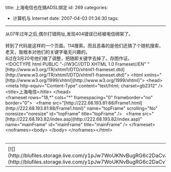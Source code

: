 title: 上海电信也在搞ADSL绑定
id: 269
categories:
  - 计算机与 Internet
date: 2007-04-03 01:34:30
tags:
---

<div id="msgcns!9697D6160EFEBC17!987" class="bvMsg"><div>从07年过年之后,偶尔打错网址,发现404错误已经被电信绑架了。</div>
<div> </div>
<div>转到了代码是这样的一个页面。114搜索。而且恶毒的是他们还搞了个随机搜索，老天，我根本对他们的关键字毫无兴趣的。</div>
<div>8过在3月20号他们做了调整，把随即关键字去掉了。存图作证。</div>
<div>&lt;!DOCTYPE html PUBLIC &quot;-//W3C//DTD XHTML 1.0 Frameset//EN&quot; &quot;[http://www.w3.org/TR/xhtml1/DTD/xhtml1-frameset.dtd](http://www.w3.org/TR/xhtml1/DTD/xhtml1-frameset.dtd)&quot;&gt;
&lt;html xmlns=&quot;[http://www.w3.org/1999/xhtml](http://www.w3.org/1999/xhtml)&quot;&gt;
&lt;head&gt;
&lt;meta http-equiv=&quot;Content-Type&quot; content=&quot;text/html; charset=gb2312&quot; /&gt;
&lt;title&gt;上海电信&lt;/title&gt;
&lt;/head&gt;</div>
<div>&lt;frameset rows=&quot;18,*&quot; cols=&quot;*&quot; framespacing=&quot;0&quot; frameborder=&quot;no&quot; border=&quot;0&quot;&gt;
  &lt;frame src=&quot;[http://222.68.193.81:88/Frame1.html](http://222.68.193.81:88/Frame1.html)&quot; name=&quot;topFrame&quot; scrolling=&quot;No&quot; noresize=&quot;noresize&quot; id=&quot;topFrame&quot; title=&quot;topFrame&quot; /&gt;
  &lt;frame src=&quot;[http://222.68.193.82/index.asp](http://222.68.193.82/index.asp)&quot; name=&quot;mainFrame&quot; id=&quot;mainFrame&quot; title=&quot;mainFrame&quot; /&gt;
&lt;/frameset&gt;
&lt;noframes&gt;&lt;body&gt;
&lt;/body&gt;
&lt;/noframes&gt;&lt;/html&gt;</div>
<div> </div></div><table cellspacing="0" border="0"><tr><td></td></tr><tr><td valign="top">[![](http://blufiles.storage.live.com/y1pJw7WoUKNvBugRG6c2DaCvafLKhOS5nBbtlHJh3zPYvJr_jQMwfyV86EGbw8qV8pbDAS4BW3ri4M)](http://blufiles.storage.live.com/y1pJw7WoUKNvBugRG6c2DaCvTHcoHCkJvVJY_kftju0ml5RvLNeSFC3Xs8jP10dcOsMm6uAD9i_Fjw)</td></tr></table>